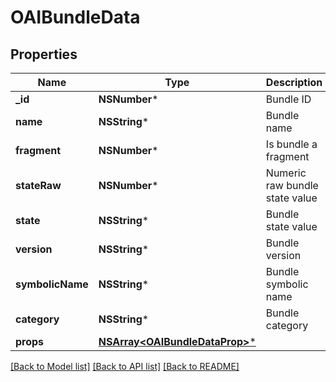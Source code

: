 # OAIBundleData

## Properties
Name | Type | Description | Notes
------------ | ------------- | ------------- | -------------
**_id** | **NSNumber*** | Bundle ID | [optional] 
**name** | **NSString*** | Bundle name | [optional] 
**fragment** | **NSNumber*** | Is bundle a fragment | [optional] 
**stateRaw** | **NSNumber*** | Numeric raw bundle state value | [optional] 
**state** | **NSString*** | Bundle state value | [optional] 
**version** | **NSString*** | Bundle version | [optional] 
**symbolicName** | **NSString*** | Bundle symbolic name | [optional] 
**category** | **NSString*** | Bundle category | [optional] 
**props** | [**NSArray&lt;OAIBundleDataProp&gt;***](OAIBundleDataProp.md) |  | [optional] 

[[Back to Model list]](../README.md#documentation-for-models) [[Back to API list]](../README.md#documentation-for-api-endpoints) [[Back to README]](../README.md)



